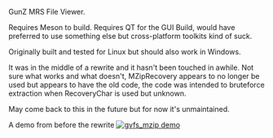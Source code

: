 GunZ MRS File Viewer.

Requires Meson to build.
Requires QT for the GUI Build, would have preferred to use something else but cross-platform toolkits kind of suck.

Originally built and tested for Linux but should also work in Windows.

It was in the middle of a rewrite and it hasn't been touched in awhile.
Not sure what works and what doesn't, MZipRecovery appears to no longer be used but appears to have the old code, the code was intended to bruteforce extraction when RecoveryChar is used but unknown.

May come back to this in the future but for now it's unmaintained.

A demo from before the rewrite
[![gvfs_mzip demo](https://img.youtube.com/vi/Cs0duLUxQew/hqdefault.jpg)](https://www.youtube.com/embed/Cs0duLUxQew)
